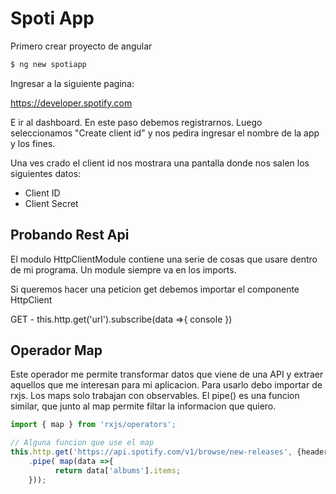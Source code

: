 # Spoti App

Primero crear proyecto de angular 
```bash
$ ng new spotiapp
```

Ingresar a la siguiente pagina:

https://developer.spotify.com

E ir al dashboard. En este paso debemos registrarnos.
Luego seleccionamos "Create client id" y nos pedira ingresar el nombre de la app y los fines.

Una ves crado el client id nos mostrara una pantalla donde nos salen los siguientes datos:
- Client ID
- Client Secret

## Probando Rest Api
El modulo HttpClientModule contiene una serie de cosas que usare dentro de mi programa. Un module siempre va en los imports.

Si queremos hacer una peticion get debemos importar el componente HttpClient

GET - this.http.get('url').subscribe(data =>{
    console
})


## Operador Map
Este operador me permite transformar datos que viene de una API y extraer aquellos que me interesan para mi aplicacion.
Para usarlo debo importar de rxjs. Los maps solo trabajan con observables. El pipe() es una funcion similar, que junto al map permite filtar la informacion que quiero.

```typescript
import { map } from 'rxjs/operators';

// Alguna funcion que use el map
this.http.get('https://api.spotify.com/v1/browse/new-releases', {headers})
    .pipe( map(data =>{
          return data['albums'].items;
    }));
```